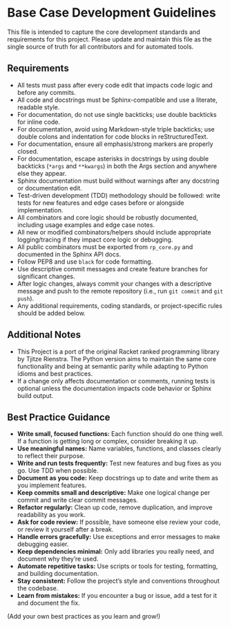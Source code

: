 # Base Case Development Guidelines

This file is intended to capture the core development standards and requirements for this project. Please update and maintain this file as the single source of truth for all contributors and for automated tools.

## Requirements

- All tests must pass after every code edit that impacts code logic and before any commits.
- All code and docstrings must be Sphinx-compatible and use a literate, readable style.
- For documentation, do not use single backticks; use double backticks for inline code.
- For documentation, avoid using Markdown-style triple backticks; use double colons and indentation for code blocks in reStructuredText.
- For documentation, ensure all emphasis/strong markers are properly closed.
- For documentation, escape asterisks in docstrings by using double backticks (``*args`` and ``**kwargs``) in both the Args section and anywhere else they appear.
- Sphinx documentation must build without warnings after any docstring or documentation edit.
- Test-driven development (TDD) methodology should be followed: write tests for new features and edge cases before or alongside implementation.
- All combinators and core logic should be robustly documented, including usage examples and edge case notes.
- All new or modified combinators/helpers should include appropriate logging/tracing if they impact core logic or debugging.
- All public combinators must be exported from `rp_core.py` and documented in the Sphinx API docs.
- Follow PEP8 and use `black` for code formatting.
- Use descriptive commit messages and create feature branches for significant changes.
- After logic changes, always commit your changes with a descriptive message and push to the remote repository (i.e., run `git commit` and `git push`).
- Any additional requirements, coding standards, or project-specific rules should be added below.

## Additional Notes

- This Project is a port of the original Racket ranked programming library by Tjitze Rienstra. The Python version aims to maintain the same core functionality and being at semantic parity while adapting to Python idioms and best practices.
- If a change only affects documentation or comments, running tests is optional unless the documentation impacts code behavior or Sphinx build output.

## Best Practice Guidance

- **Write small, focused functions:** Each function should do one thing well. If a function is getting long or complex, consider breaking it up.
- **Use meaningful names:** Name variables, functions, and classes clearly to reflect their purpose.
- **Write and run tests frequently:** Test new features and bug fixes as you go. Use TDD when possible.
- **Document as you code:** Keep docstrings up to date and write them as you implement features.
- **Keep commits small and descriptive:** Make one logical change per commit and write clear commit messages.
- **Refactor regularly:** Clean up code, remove duplication, and improve readability as you work.
- **Ask for code review:** If possible, have someone else review your code, or review it yourself after a break.
- **Handle errors gracefully:** Use exceptions and error messages to make debugging easier.
- **Keep dependencies minimal:** Only add libraries you really need, and document why they’re used.
- **Automate repetitive tasks:** Use scripts or tools for testing, formatting, and building documentation.
- **Stay consistent:** Follow the project’s style and conventions throughout the codebase.
- **Learn from mistakes:** If you encounter a bug or issue, add a test for it and document the fix.

(Add your own best practices as you learn and grow!)

